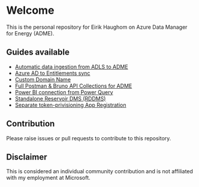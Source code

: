 # Welcome

This is the personal repository for Eirik Haughom on Azure Data Manager for Energy (ADME).

## Guides available

- [Automatic data ingestion from ADLS to ADME](/Guides/Synapse/DataLakeIngestion/)
- [Azure AD to Entitlements sync](/Guides/AADEntitlementsSync/)
- [Custom Domain Name](/Guides/Custom%20Domain/)
- [Full Postman & Bruno API Collections for ADME](/Guides/Postman%20Collection/)
- [Power BI connection from Power Query](/Guides/Power%20BI/)
- [Standalone Reservoir DMS (RDDMS)](/Guides/Standalone%20Reservoir%20DMS/)
- [Separate token-privisioning App Registration](/Guides/Azure%20AD/Dedicated%20Token%20App%20Registration/)

## Contribution

Please raise issues or pull requests to contribute to this repository.

## Disclaimer

This is considered an individual community contribution and is not affiliated with my employment at Microsoft.
